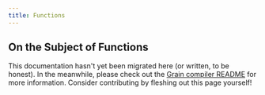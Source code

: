 ```yaml
---
title: Functions
---
```


## On the Subject of Functions

This documentation hasn't yet been migrated here (or written, to be honest). In the meanwhile, please check out the [Grain compiler README](https://github.com/grain-lang/grain/blob/master/README.md) for more information. Consider contributing by fleshing out this page yourself!